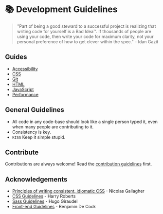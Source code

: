 # 📚 Development Guidelines

> "Part of being a good steward to a successful project is realizing that
> writing code for yourself is a Bad Idea™. If thousands of people are using
> your code, then write your code for maximum clarity, not your personal
> preference of how to get clever within the spec." - Idan Gazit

## Guides

* [Accessibility](./accessibility.md/)
* [CSS](./css.md/)
* [Git](./git.md/)
* [HTML](./html.md/)
* [JavaScript](./javascript.md/)
* [Performance](./performance.md/)

## General Guidelines

* All code in any code-base should look like a single person typed it, even
  when many people are contributing to it.
* Consistency is key.
* `KISS` Keep it simple stupid.

## Contribute

Contributions are always welcome! Read the [contribution guidelines](./contributing.md/) first.

## Acknowledgements

* [Principles of writing consistent, idiomatic CSS](https://github.com/necolas/idiomatic-css) - Nicolas Gallagher
* [CSS Guidelines](https://cssguidelin.es/) - Harry Roberts
* [Sass Guidelines](https://sass-guidelin.es/) - Hugo Giraudel
* [Front-end Guidelines](https://github.com/bendc/frontend-guidelines) - Benjamin De Cock